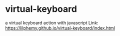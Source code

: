 # virtual-keyboard
a virtual keyboard action with javascript
Link: https://lilphemy.github.io/virtual-keyboard/index.html
